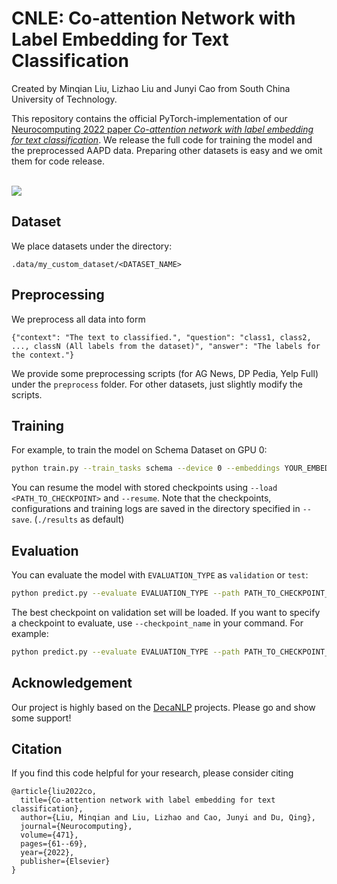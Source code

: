 # CNLE: Co-attention Network with Label Embedding for Text Classification
Created by Minqian Liu, Lizhao Liu and Junyi Cao from South China University of Technology.

This repository contains the official PyTorch-implementation of our [Neurocomputing 2022 paper *Co-attention network with label embedding for text classification*](https://mqianliu.github.io/files/CNLE_Neurocomputing22.pdf).
We release the full code for training the model and the preprocessed AAPD data. Preparing other datasets is easy and we omit them for code release.

<br>

<img src="image/CNLE_hd.png" align="center">

## Dataset
We place datasets under the directory:
```
.data/my_custom_dataset/<DATASET_NAME>
```

## Preprocessing
We preprocess all data into form
```
{"context": "The text to classified.", "question": "class1, class2, ..., classN (All labels from the dataset)", "answer": "The labels for the context."}
```
We provide some preprocessing scripts (for AG News, DP Pedia, Yelp Full) under the `preprocess` folder. For other datasets, just slightly modify the scripts.

## Training
For example, to train the model on Schema Dataset on GPU 0:
```bash
python train.py --train_tasks schema --device 0 --embeddings YOUR_EMBEDDING_PATH
```
You can resume the model with stored checkpoints using ```--load <PATH_TO_CHECKPOINT>``` and ```--resume```. Note that the checkpoints, configurations and training logs are saved in the directory specified in ```--save```. (```./results``` as default)

## Evaluation
You can evaluate the model with ```EVALUATION_TYPE``` as ```validation``` or ```test```:
```bash
python predict.py --evaluate EVALUATION_TYPE --path PATH_TO_CHECKPOINT_DIRECTORY --device 0 --tasks schema
```
The best checkpoint on validation set will be loaded. If you want to specify a checkpoint to evaluate, use ```--checkpoint_name``` in your command. For example:
```bash
python predict.py --evaluate EVALUATION_TYPE --path PATH_TO_CHECKPOINT_DIRECTORY --device 0 --checkpoint_name iteration_1000.pth --tasks schema
```

## Acknowledgement
Our project is highly based on the [DecaNLP](https://github.com/salesforce/decaNLP) projects. Please go and show some support!

## Citation
If you find this code helpful for your research, please consider citing
```
@article{liu2022co,
  title={Co-attention network with label embedding for text classification},
  author={Liu, Minqian and Liu, Lizhao and Cao, Junyi and Du, Qing},
  journal={Neurocomputing},
  volume={471},
  pages={61--69},
  year={2022},
  publisher={Elsevier}
}
```
